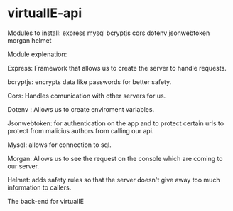# virtualIE-api
Modules to install:
express mysql bcryptjs cors dotenv jsonwebtoken morgan helmet

Module explenation: 

Express: Framework that allows us to create the server to handle requests.

bcryptjs: encrypts data like passwords for better safety.

Cors: Handles comunication with other servers for us. 

Dotenv : Allows us to create enviroment variables.

Jsonwebtoken: for authentication on the app and to protect certain urls to protect from malicius authors from calling our api.

Mysql: allows for connection to sql.

Morgan: Allows us to see the request on the console which are coming to our server.

Helmet: adds safety rules so that the server doesn't give away too much information to callers.

The back-end for virtualIE
